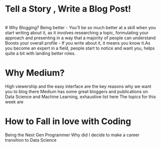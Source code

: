 # Tell a Story , Write a Blog Post!

<br>
# Why Blogging?
Being better - You'll be so much better at a skill when you start writing about it, as it involves researching a topic, formulating your approach and presenting in a way that a majority of people can understand
Boosts your overall profile - If you write about it, it means you know it.As you become an expert in a field, people start to notice and want you, helps quite a bit with landing better roles.

# Why Medium?
High viewership and the easy interface are the key reasons why we want you to blog there
Medium has some great bloggers and publications on Data Science and Machine Learning, exhaustive list here
The topics for this week are 

# How to Fall in love with Coding
Being the Next Gen Programmer
Why did I decide to make a career  transition to Data Science
